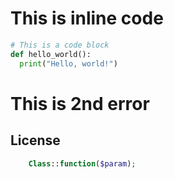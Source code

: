 # This is inline code

```python
# This is a code block
def hello_world():
  print("Hello, world!")
````
# This is 2nd error
## **License**
```php
    Class::function($param);
```
